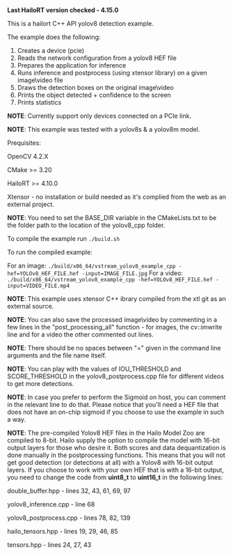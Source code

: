 **Last HailoRT version checked - 4.15.0**

This is a hailort C++ API yolov8 detection example.

The example does the following:

1. Creates a device (pcie)
2. Reads the network configuration from a yolov8 HEF file
3. Prepares the application for inference
4. Runs inference and postprocess (using xtensor library) on a given image\video file 
5. Draws the detection boxes on the original image\video
6. Prints the object detected + confidence to the screen
5. Prints statistics

**NOTE**: Currently support only devices connected on a PCIe link.

**NOTE**: This example was tested with a yolov8s & a yolov8m model.


Prequisites:

OpenCV 4.2.X

CMake >= 3.20

HailoRT >= 4.10.0

Xtensor - no installation or build needed as it's complied from the web as an external project.


**NOTE**: You need to set the BASE_DIR variable in the CMakeLists.txt to be the folder path to the location of the yolov8_cpp folder.

To compile the example run `./build.sh`

To run the compiled example:

For an image:
`./build/x86_64/vstream_yolov8_example_cpp -hef=YOLOv8_HEF_FILE.hef -input=IMAGE_FILE.jpg`
For a video:
`./build/x86_64/vstream_yolov8_example_cpp -hef=YOLOv8_HEF_FILE.hef -input=VIDEO_FILE.mp4`

**NOTE**: This example uses xtensor C++ ibrary compiled from the xtl git as an external source. 

**NOTE**: You can also save the processed image\video by commenting in a few lines in the "post_processing_all" function - for images, the cv::imwrite line and for a video the other commented out lines.

**NOTE**: There should be no spaces between "=" given in the command line arguments and the file name itself.

**NOTE**: You can play with the values of IOU_THRESHOLD and SCORE_THRESHOLD in the yolov8_postprocess.cpp file for different videos to get more detections.

**NOTE**: In case you prefer to perform the Sigmoid on host, you can comment in the relevant line to do that. Please notice that you'll need a HEF file that does not have an on-chip sigmoid if you choose to use the example in such a way. 


**NOTE**: The pre-compiled Yolov8 HEF files in the Hailo Model Zoo are compiled to 8-bit. Hailo supply the option to compile the model with 16-bit output layers for those who desire it.
Both scores and data dequantization is done manually in the postprocessing functions. 
This means that you will not get good detection (or detections at all) with a Yolov8 with 16-bit output layers. 
If you choose to work with your own HEF that is with a 16-bit output, you need to change the code from **uint8_t** to **uint16_t** in the following lines:

double_buffer.hpp - lines 32, 43, 61, 69, 97

yolov8_inference.cpp - line 68

yolov8_postprocess.cpp - lines 78, 82, 139 

hailo_tensors.hpp - lines 19, 29, 46, 85

tensors.hpp - lines 24, 27, 43

